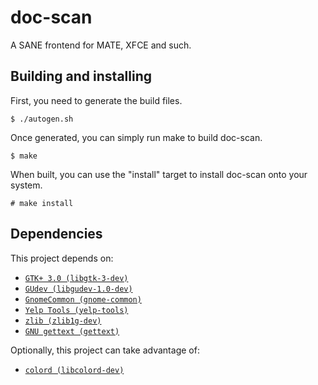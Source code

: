 # doc-scan
A SANE frontend for MATE, XFCE and such.

## Building and installing
First, you need to generate the build files.
```
$ ./autogen.sh
```

Once generated, you can simply run make to build doc-scan.
```
$ make
```

When built, you can use the "install" target to install doc-scan onto your system.
```
# make install
```

## Dependencies
This project depends on:
- [`GTK+ 3.0 (libgtk-3-dev)`](https://www.gtk.org/)
- [`GUdev (libgudev-1.0-dev)`](https://gitlab.gnome.org/GNOME/libgudev/)
- [`GnomeCommon (gnome-common)`](https://wiki.gnome.org/Projects/GnomeCommon)
- [`Yelp Tools (yelp-tools)`](http://yelp.io/tools/)
- [`zlib (zlib1g-dev)`](https://www.zlib.net/)
- [`GNU gettext (gettext)`](https://www.gnu.org/software/gettext/)


Optionally, this project can take advantage of:
- [`colord (libcolord-dev)`](https://www.freedesktop.org/software/colord/)


